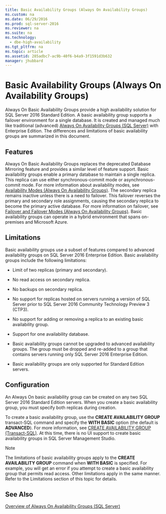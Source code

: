 ```yaml
---
title: Basic Availability Groups (Always On Availability Groups)
ms.custom: na
ms.date: 06/29/2016
ms.prod: sql-server-2016
ms.reviewer: na
ms.suite: na
ms.technology: 
  - dbe-high-availability
ms.tgt_pltfrm: na
ms.topic: article
ms.assetid: 285adbc7-ac9b-40f6-b4a9-3f1591d3b632
manager: jhubbard
---
```

# Basic Availability Groups (Always On Availability Groups)
Always On Basic Availability Groups provide a high availability solution for SQL Server 2016 Standard Edition. A basic availability group supports a failover environment for a single database. It is created and managed much like traditional (advanced) [Always On Availability Groups (SQL Server)](../../Topics/TopicNameNotContainA/Always-On-Availability-Groups--SQL-Server-.md) with Enterprise Edition. The differences and limitations of basic availability groups are summarized in this document.  
  
## Features  
 Always On Basic Availability Groups replaces the deprecated Database Mirroring feature and provides a similar level of feature support. Basic availability groups enable a primary database to maintain a single replica. This replica can use either synchronous-commit mode or asynchronous-commit mode. For more information about availability modes, see [Availability Modes (Always On Availability Groups)](../../Topics/TopicNameNotContainA/Availability-Modes--Always-On-Availability-Groups-.md). The secondary replica remains inactive unless there is a need to failover. This failover reverses the primary and secondary role assignments, causing the secondary replica to become the primary active database. For more information on failover, see [Failover and Failover Modes (Always On Availability Groups)](../../Topics/TopicNameNotContainA/Failover-and-Failover-Modes--Always-On-Availability-Groups-.md). Basic availability groups can operate in a hybrid environment that spans on-premises and Microsoft Azure.  
  
## Limitations  
 Basic availability groups use a subset of features compared to advanced availability groups on SQL Server 2016 Enterprise Edition. Basic availability groups include the following limitations:  
  
-   Limit of two replicas (primary and secondary).  
  
-   No read access on secondary replica.  
  
-   No backups on secondary replica.  
  
-   No support for replicas hosted on servers running a version of SQL Server prior to SQL Server 2016 Community Technology Preview 3 (CTP3).  
  
-   No support for adding or removing a replica to an existing basic availability group.  
  
-   Support for one availability database.  
  
-   Basic availability groups cannot be upgraded to advanced availability groups. The group must be dropped and re-added to a group that contains servers running only SQL Server 2016 Enterprise Edition.  
  
-   Basic availability groups are only supported for Standard Edition servers.  
  
## Configuration  
 An Always On basic availability group can be created on any two SQL Server 2016 Standard Edition servers. When you create a basic availability group, you must specify both replicas during creation.  
  
 To create a basic availability group, use the **CREATE AVAILABILITY GROUP** transact-SQL command and specify the **WITH BASIC** option (the default is **ADVANCED**). For more information, see [CREATE AVAILABILITY GROUP (Transact-SQL)](assetId:///a3d55df7-b4e4-43f3-a14b-056cba36ab98). At this time, there is no UI support to create basic availability groups in SQL Server Management Studio.  
  
> [!NOTE]  
>  The limitations of basic availability groups apply to the **CREATE AVAILABILITY GROUP** command when **WITH BASIC** is specified. For example, you will get an error if you attempt to create a basic availability group that permits read access. Other limitations apply in the same manner. Refer to the Limitations section of this topic for details.  
  
## See Also  
 [Overview of Always On Availability Groups (SQL Server)](../../Topics/TopicNameNotContainA/Overview-of-Always-On-Availability-Groups--SQL-Server-.md)